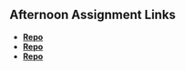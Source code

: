 ## Afternoon Assignment Links

* **[Repo](https://github.com/JeremyOlds/Chore_Score)**
* **[Repo](https://github.com/JeremyOlds/<ASSIGNMENT_REPO>)**
* **[Repo](https://github.com/JeremyOlds/<ASSIGNMENT_REPO>)**
